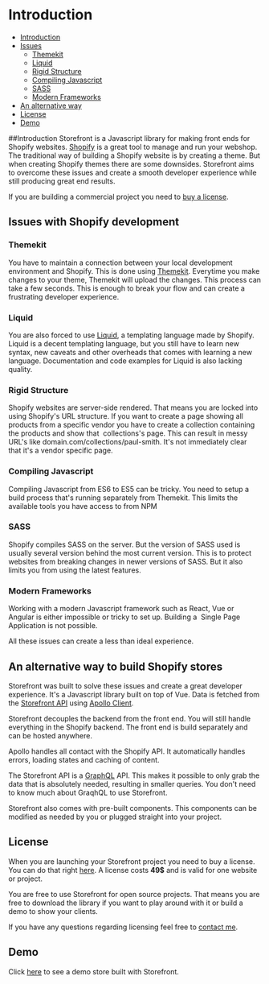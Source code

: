 # Introduction
- [Introduction](#introduction)
- [Issues](#issues)
    - [Themekit](#themekit)
    - [Liquid](#liquid)
    - [Rigid Structure](#rigid)
    - [Compiling Javascript](#compilejs)
    - [SASS](#sass)
    - [Modern Frameworks](#modernframeworks)
- [An alternative way](#alternativeway)
- [License](#license)
- [Demo](#demo)

<a name="introduction"></a>
##Introduction
Storefront is a Javascript library for making front ends for Shopify websites. [Shopify](https://www.shopify.com/) is a great tool to manage and run your webshop. The traditional way of building a Shopify website is by creating a theme. But when creating Shopify themes there are some downsides. Storefront aims to overcome these issues and create a smooth developer experience while still producing great end results.

If you are building a commercial project you need to [buy a license](#license).

<a name="issues"></a>
## Issues with Shopify development

<a name="themekti"></a>
### Themekit
You have to maintain a connection between your local development environment and Shopify. This is done using [Themekit](https://shopify.github.io/themekit/). Everytime you make changes to your theme, Themekit will upload the changes. This process can take a few seconds. This is enough to break your flow and can create a frustrating developer experience.

<a name="liquid"></a>
### Liquid
You are also forced to use [Liquid](https://help.shopify.com/themes/liquid), a templating language made by Shopify. Liquid is a decent templating language, but you still have to learn new syntax, new caveats and other overheads that comes with learning a new language. Documentation and code examples for Liquid is also lacking quality.

<a name="rigid"></a>
### Rigid Structure
Shopify websites are server-side rendered. That means you are locked into using Shopify's URL structure. If you want to create a page showing all products from a specific vendor you have to create a collection containing the products and show that  collections's page. This can result in messy URL's like domain.com/collections/paul-smith. It's not immediately clear that it's a vendor specific page. 

<a name="compilejs"></a>
### Compiling Javascript
Compiling Javascript from ES6 to ES5 can be tricky. You need to setup a build process that's running separately from Themekit. This limits the available tools you have access to from NPM

<a name="sass"></a>
### SASS
Shopify compiles SASS on the server. But the version of SASS used is usually several version behind the most current version. This is to protect websites from breaking changes in newer versions of SASS. But it also limits you from using the latest features.

<a name="modernframeworks"></a>
### Modern Frameworks
Working with a modern Javascript framework such as React, Vue or Angular is either impossible or tricky to set up. Building a  Single Page Application is not possible.

All these issues can create a less than ideal experience. 

<a name="alternativeway"></a>
## An alternative way to build Shopify stores
Storefront was built to solve these issues and create a great developer experience. It's a Javascript library built on top of Vue. Data is fetched from the [Storefront API](https://help.shopify.com/api/storefront-api) using [Apollo Client](https://www.apollographql.com/client/). 

Storefront decouples the backend from the front end. You will still handle everything in the Shopify backend. The front end is build separately and can be hosted anywhere. 

Apollo handles all contact with the Shopify API. It automatically handles errors, loading states and caching of content. 

The Storefront API is a [GraphQL](https://graphql.org/) API. This makes it possible to only grab the data that is absolutely needed, resulting in smaller queries. You don't need to know much about GraqhQL to use Storefront. 

Storefront also comes with pre-built components. This components can be modified as needed by you or plugged straight into your project.

<a name="license"></a>
## License
When you are launching your Storefront project you need to buy a license. You can do that right [here](/#license). A license costs <b>49$</b> and is valid for one website or project.

You are free to use Storefront for open source projects. That means you are free to download the library if you want to play around with it or build a demo to show your clients. 

If you have any questions regarding licensing feel free to [contact me](/support).

<a name="demo"></a>
## Demo
Click [here](#) to see a demo store built with Storefront.
